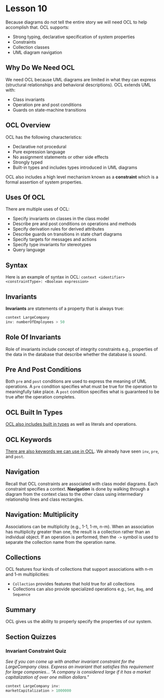 # Lesson 10

Because diagrams do not tell the entire story we will need OCL to help accomplish that. OCL supports:

- Strong typing, declarative specification of system properties
- Constraints
- Collection classes
- UML diagram navigation

## Why Do We Need OCL

We need OCL because UML diagrams are limited in what they can express (structural relationships and behavioral descriptions). OCL extends UML with:

- Class invariants
- Operation pre and post conditions
- Guards on state-machine transitions

## OCL Overview

OCL has the following characteristics:

- Declarative not procedural
- Pure expression language
- No assignment statements or other side effects
- Strongly typed
- Built-in types and includes types introduced in UML diagrams

OCL also includes a high level mechanism known as a **constraint** which is a formal assertion of system properties.

## Uses Of OCL

There are multiple uses of OCL:

- Specify invariants on classes in the class model
- Describe pre and post conditions on operations and methods
- Specify derivation rules for derived attributes
- Describe guards on transitions in state chart diagrams
- Specify targets for messages and actions
- Specify type invariants for stereotypes
- Query language

## Syntax

Here is an example of syntax in OCL: `context <identifier> <constraintType>: <Boolean expression>`

## Invariants

**Invariants** are statements of a property that is always true:

```java
context LargeCompany
inv: numberOfEmployees > 50
```

## Role Of Invariants

Role of invariants include concept of integrity constraints e.g., properties of the data in the database that describe whether the database is sound.

## Pre And Post Conditions

Both `pre` and `post` conditions are used to express the meaning of UML operations. A `pre` condition specifies what must be true for the operation to meaningfully take place. A `post` condition specifies what is guaranteed to be true after the operation completes.

## OCL Built In Types

[OCL also includes built in types](https://www.youtube.com/watch?v=o5Rih1sBEuQ) as well as literals and operations.

## OCL Keywords

[There are also keywords we can use in OCL](https://www.youtube.com/watch?v=6_YE18LdtC4). We already have seen `inv`, `pre`, and `post`.

## Navigation

Recall that OCL constraints are associated with class model diagrams. Each constraint specifies a context. **Navigation** is done by walking through a diagram from the context class to the other class using intermediary relationship lines and class rectangles.

## Navigation: Multiplicity

Associations can be multiplicity (e.g., 1-1, 1-m, n-m). When an association has multiplicity greater than one, the result is a collection rather than an individual object. If an operation is performed, then the `->` symbol is used to separate the collection name from the operation name.

## Collections

OCL features four kinds of collections that support associations with n-m and 1-m multiplicities:

- `Collection` provides features that hold true for all collections
- Collections can also provide specialized operations e.g., `Set`, `Bag`, and `Sequence`

## Summary

OCL gives us the ability to properly specify the properties of our system.

## Section Quizzes

### Invariant Constraint Quiz

_See if you can come up with another invariant constraint for the LargeCompany class. Express an invariant that satisfies this requirement for large companies... "A company is considered large if it has a market capitalization of over one million dollars."_

```java
context LargeCompany inv:
marketCapitalization > 1000000
```
